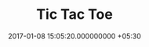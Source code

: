 ---
title: Tic Tac Toe
page_name: tictactoe
category: frontend
short_description: Tic Tac Toe
dest: https://mukilane.github.io/projects/frontend/tictactoe
color: indigo-A200
tag:
- AngularJS
- Material Design
image: "/assets/projects/tictactoe.png"
languages:
- AngularJS
- HTML
- CSS3
description: 'Tic Tac Toe

'
features:
- Play with the computer
- Play with a friend
date: 2017-01-08 15:05:20.000000000 +05:30
permalink: "/project/tictactoe.html"
layout: project
---
